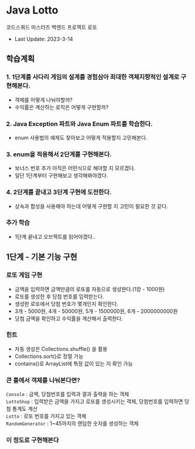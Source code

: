 # Java Lotto

코드스쿼드 마스터즈 백엔드 프로젝트 로또

* Last Update: 2023-3-14

## 학습계획
### 1. 1단계를 사다리 게임의 설계를 경험삼아 최대한 객체지향적인 설계로 구현해본다.
- 객체를 어떻게 나눠야할까?
- 수익률은 계산하는 로직은 어떻게 구현할까?
### 2. Java Exception 파트와 Java Enum 파트를 학습한다.
- enum 사용법의 예제도 찾아보고 어떻게 적용할지 고민해본다.
### 3. enum을 적용해서 2단계를 구현해본다.
- 보너스 번호 추가 아직은 어떤식으로 해야할 지 모르겠다.
- 일단 1단계부터 구현해보고 생각해봐야겠다.
### 4. 2단계를 끝내고 3단계 구현에 도전한다.
- 상속과 합성을 사용해야 하는데 어떻게 구현할 지 고민이 필요한 것 같다.
### 추가 학습
- 1단계 끝내고 오브젝트를 읽어야겠다..

## 1단계 - 기본 기능 구현
### 로또 게임 구현
- 금액을 입력하면 금액만큼의 로또를 자동으로 생성한다.(1장 - 1000원)
- 로또를 생성한 후 당첨 번호를 입력받는다.
- 생성한 로또에서 당첨 번호가 몇개인지 확인한다.
- 3개 - 5000원, 4개 - 50000원, 5개 - 1500000원, 6개 - 2000000000원
- 당첨 금액을 확인하고 수익률을 계산해서 출력한다.
### 힌트
- 자동 생성은 Collections.shuffle() 을 활용
- Collections.sort()로 정렬 가능
- contains()로 ArrayList에 특정 값이 있는 지 확인 가능

### 큰 틀에서 객체를 나눠본다면?
`Console` : 금액, 당첨번호를 입력과 결과 출력을 하는 객체  
`LottoShop` : 입력받은 금액을 가지고 로또를 생성시키는 객체, 당첨번호를 입력하면 당첨 통계도 계산  
`Lotto` : 로또 번호를 가지고 있는 객체  
`RandomGenerator` : 1~45까지의 랜덤한 숫자를 생성하는 객체  
### 이 정도로 구현해본다
